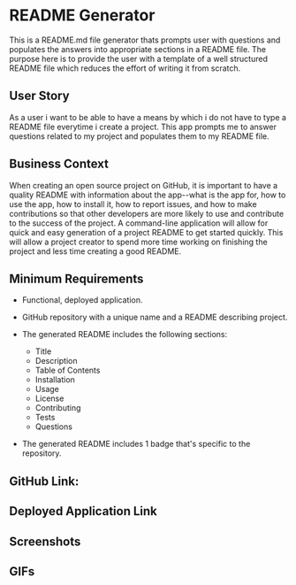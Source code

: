 # README Generator
 This is a README.md file generator thats prompts user with questions and populates the answers into appropriate sections in a README file. 
 The purpose here is to provide the user with a template of a well structured README file which reduces the effort of writing it from scratch.

 ## User Story
 As a user i want to be able to have a means by which i do not have to type a README file everytime i create a project. This app prompts me to answer questions related to my project and populates them to my README file.

 ## Business Context

When creating an open source project on GitHub, it is important to have a quality README with information about the app--what is the app for, how to use the app, how to install it, how to report issues, and how to make contributions so that other developers are more likely to use and contribute to the success of the project. A command-line application will allow for quick and easy generation of a project README to get started quickly. This will allow a project creator to spend more time working on finishing the project and less time creating a good README.

## Minimum Requirements

* Functional, deployed application.

* GitHub repository with a unique name and a README describing project.

* The generated README includes the following sections: 
  * Title
  * Description
  * Table of Contents
  * Installation
  * Usage
  * License
  * Contributing
  * Tests
  * Questions

* The generated README includes 1 badge that's specific to the repository.

## GitHub Link:

## Deployed Application Link 

## Screenshots

## GIFs






    